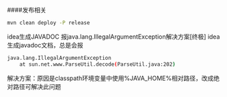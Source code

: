 ####发布相关

```bash
mvn clean deploy -P release
```


idea生成JAVADOC 报java.lang.IllegalArgumentException解决方案[终极]
idea生成javadoc文档，总是会报  
```bash
java.lang.IllegalArgumentException 
    at sun.net.www.ParseUtil.decode(ParseUtil.java:202) 
```
解决方案：原因是classpath环境变量中使用%JAVA_HOME%相对路径，改成绝对路径可解决此问题 